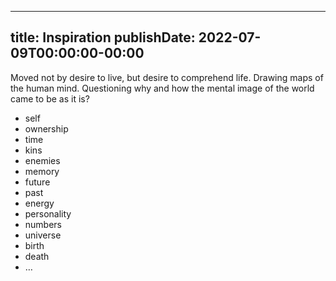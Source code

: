 
---
title: Inspiration
publishDate: 2022-07-09T00:00:00-00:00
---

 Moved not by desire to live, but desire to comprehend life. Drawing maps of the human mind. Questioning why and how the mental image of the world came to be as it is?

* self
* ownership
* time
* kins
* enemies
* memory
* future
* past
* energy
* personality
* numbers
* universe
* birth
* death
* …
